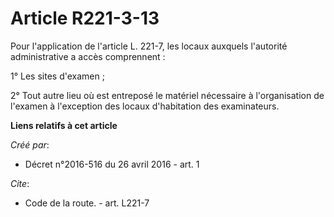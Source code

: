 # Article R221-3-13

Pour l'application de l'article L. 221-7, les locaux auxquels l'autorité administrative a accès comprennent : 

1° Les sites d'examen ; 

2° Tout autre lieu où est entreposé le matériel nécessaire à l'organisation de l'examen à l'exception des locaux d'habitation
des examinateurs.

**Liens relatifs à cet article**

_Créé par_:

  - Décret n°2016-516 du 26 avril 2016 - art. 1

_Cite_:

  - Code de la route. - art. L221-7
